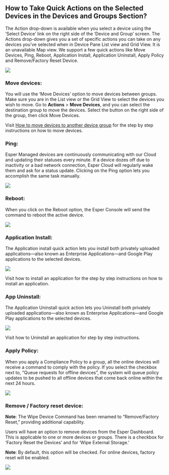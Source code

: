 ## How to Take Quick Actions on the Selected Devices in the Devices and Groups Section?

  

The Action drop-down is available when you select a device using the ‘Select Device’ link on the right side of the ‘Device and Group’ screen. The Actions drop-down gives you a set of specific actions you can take on any devices you’ve selected when in Device Pane List view and Grid View. It is an unavailable Map view. We support a few quick actions like Move Devices, Ping, Reboot, Application Install, Application Uninstall, Apply Policy and Remove/Factory Reset Device.

  

![](./images/quickactions/35_Groups_devices_main_screen_actions.png)

  

### Move devices:

  

You will use the ‘Move Devices’ option to move devices between groups. Make sure you are in the List view or the Grid View to select the devices you wish to move. Go to **Actions** > **Move Devices**, and you can select the destination group to move the devices. Select the button on the right side of the group, then click Move Devices.

  

Visit  [How to move devices to another device group](./device-move.md)  for the step by step instructions on how to move devices.

  

### Ping:

  

Esper Managed devices are continuously communicating with our Cloud and updating their statuses every minute. If a device dozes off due to inactivity or a bad network connection, Esper Cloud will regularly wake them and ask for a status update. Clicking on the Ping option lets you accomplish the same task manually.

  

![](./images/quickactions/36_Groups_devices_main_screen_actions.png)

  

### Reboot:

  

When you click on the Reboot option, the Esper Console will send the command to reboot the active device.

  
  

![](./images/quickactions/37_Groups_devices_main_screen_actions_reboot.png)

  

### Application Install:

  

The Application install quick action lets you install both privately uploaded applications—also known as Enterprise Applications—and Google Play applications to the selected devices.

![](./images/quickactions/37_Groups_devices_main_screen_actions_app_install.png)

  

Visit how to install an application for the step by step instructions on how to install an application.

  

### App Uninstall:

  

The Application Uninstall quick action lets you Uninstall both privately uploaded applications—also known as Enterprise Applications—and Google Play applications to the selected devices.

  

![](./images/quickactions/39_Groups_devices_main_screen_actions_app_uninstall.png)

  

Visit  how to Uninstall an application for step by step instructions.

### Apply Policy:

  

When you apply a Compliance Policy to a group, all the online devices will receive a command to comply with the policy. If you select the checkbox next to, “Queue requests for offline devices”, the system will queue policy updates to be pushed to all offline devices that come back online within the next 24 hours.

  

![](./images/quickactions/40_Groups_devices_main_screen_actions_applypolicy.png)

  

### Remove / Factory reset device:

  

**Note**: The Wipe Device Command has been renamed to “Remove/Factory Reset,” providing additional capability.

Users will have an option to remove devices from the Esper Dashboard. This is applicable to one or more devices or groups. There is a checkbox for ‘Factory Reset the Devices’ and for ‘Wipe External Storage.’

**Note**: By default, this option will be checked. For online devices, factory reset will be enabled.

  

![](./images/quickactions/41_Groups_devices_main_screen_actions_factory_reset.png)